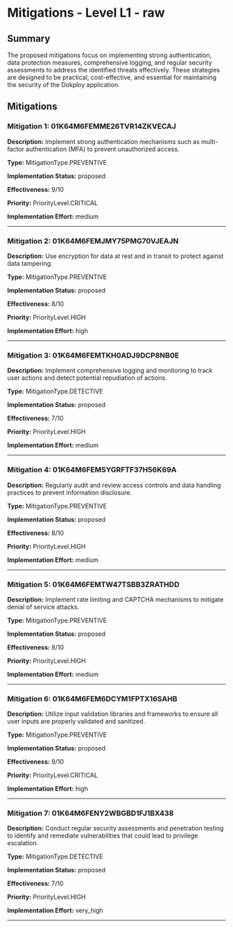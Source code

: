 # Mitigations - Level L1 - raw

## Summary

The proposed mitigations focus on implementing strong authentication, data protection measures, comprehensive logging, and regular security assessments to address the identified threats effectively. These strategies are designed to be practical, cost-effective, and essential for maintaining the security of the Dokploy application.

## Mitigations

### Mitigation 1: 01K64M6FEMME26TVR14ZKVECAJ

**Description:** Implement strong authentication mechanisms such as multi-factor authentication (MFA) to prevent unauthorized access.

**Type:** MitigationType.PREVENTIVE

**Implementation Status:** proposed

**Effectiveness:** 9/10

**Priority:** PriorityLevel.CRITICAL

**Implementation Effort:** medium

---

### Mitigation 2: 01K64M6FEMJMY75PMG70VJEAJN

**Description:** Use encryption for data at rest and in transit to protect against data tampering.

**Type:** MitigationType.PREVENTIVE

**Implementation Status:** proposed

**Effectiveness:** 8/10

**Priority:** PriorityLevel.HIGH

**Implementation Effort:** high

---

### Mitigation 3: 01K64M6FEMTKH0ADJ9DCP8NB0E

**Description:** Implement comprehensive logging and monitoring to track user actions and detect potential repudiation of actions.

**Type:** MitigationType.DETECTIVE

**Implementation Status:** proposed

**Effectiveness:** 7/10

**Priority:** PriorityLevel.HIGH

**Implementation Effort:** medium

---

### Mitigation 4: 01K64M6FEMSYGRFTF37H56K69A

**Description:** Regularly audit and review access controls and data handling practices to prevent information disclosure.

**Type:** MitigationType.PREVENTIVE

**Implementation Status:** proposed

**Effectiveness:** 8/10

**Priority:** PriorityLevel.HIGH

**Implementation Effort:** medium

---

### Mitigation 5: 01K64M6FEMTW47TSBB3ZRATHDD

**Description:** Implement rate limiting and CAPTCHA mechanisms to mitigate denial of service attacks.

**Type:** MitigationType.PREVENTIVE

**Implementation Status:** proposed

**Effectiveness:** 8/10

**Priority:** PriorityLevel.HIGH

**Implementation Effort:** medium

---

### Mitigation 6: 01K64M6FEM6DCYM1FPTX16SAHB

**Description:** Utilize input validation libraries and frameworks to ensure all user inputs are properly validated and sanitized.

**Type:** MitigationType.PREVENTIVE

**Implementation Status:** proposed

**Effectiveness:** 9/10

**Priority:** PriorityLevel.CRITICAL

**Implementation Effort:** high

---

### Mitigation 7: 01K64M6FENY2WBGBD1FJ1BX438

**Description:** Conduct regular security assessments and penetration testing to identify and remediate vulnerabilities that could lead to privilege escalation.

**Type:** MitigationType.DETECTIVE

**Implementation Status:** proposed

**Effectiveness:** 7/10

**Priority:** PriorityLevel.HIGH

**Implementation Effort:** very_high

---

